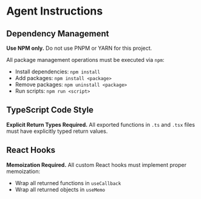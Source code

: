 # Agent Instructions

## Dependency Management

**Use NPM only.** Do not use PNPM or YARN for this project.

All package management operations must be executed via `npm`:
- Install dependencies: `npm install`
- Add packages: `npm install <package>`
- Remove packages: `npm uninstall <package>`
- Run scripts: `npm run <script>`

## TypeScript Code Style

**Explicit Return Types Required.** All exported functions in `.ts` and `.tsx` files must have explicitly typed return values.

## React Hooks

**Memoization Required.** All custom React hooks must implement proper memoization:
- Wrap all returned functions in `useCallback`
- Wrap all returned objects in `useMemo`
